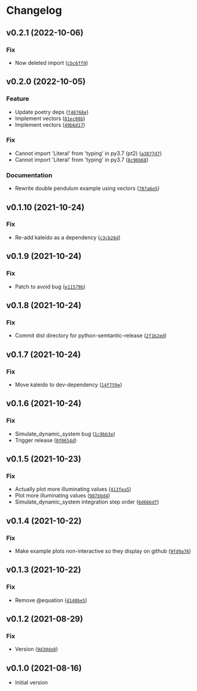 # Changelog

<!--next-version-placeholder-->

## v0.2.1 (2022-10-06)
### Fix
* Now deleted import ([`cbc6ff9`](https://github.com/CallumJHays/mathpad/commit/cbc6ff9a2ea6a0d153f335d204cd5ee58f64c285))

## v0.2.0 (2022-10-05)
### Feature
* Update poetry deps ([`f48768e`](https://github.com/CallumJHays/mathpad/commit/f48768ef3ca05ca457a62ae1e87ad8349d18b2dc))
* Implement vectors ([`81ec08b`](https://github.com/CallumJHays/mathpad/commit/81ec08bc4e7f73960ad7dec209fd0379cf4ce312))
* Implement vectors ([`49b6d17`](https://github.com/CallumJHays/mathpad/commit/49b6d17073bb81a604946a3ba484fe7b908e3c39))

### Fix
* Cannot import 'Literal' from 'typing' in py3.7 (pt2) ([`a3877d7`](https://github.com/CallumJHays/mathpad/commit/a3877d7cd266894f8c8373be391a318499b24bc2))
* Cannot import 'Literal' from 'typing' in py3.7 ([`8c96b68`](https://github.com/CallumJHays/mathpad/commit/8c96b684a280f0860b5f3f5bc47b5661fb63353a))

### Documentation
* Rewrite double pendulum example using vectors ([`787a6e5`](https://github.com/CallumJHays/mathpad/commit/787a6e57f466cb2b225f60c2cc1a959a8f9b7294))

## v0.1.10 (2021-10-24)
### Fix
* Re-add kaleido as a dependency ([`c3cb26d`](https://github.com/CallumJHays/mathpad/commit/c3cb26d3af320fdc2ac27569815424b455c74edb))

## v0.1.9 (2021-10-24)
### Fix
* Patch to avoid bug ([`e11579b`](https://github.com/CallumJHays/mathpad/commit/e11579bf0e48de8f09d068d7154480aca98f3fa9))

## v0.1.8 (2021-10-24)
### Fix
* Commit dist directory for python-semtantic-release ([`2f1b2ed`](https://github.com/CallumJHays/mathpad/commit/2f1b2ed85580182f4d9f91f226f737e5b1a8214b))

## v0.1.7 (2021-10-24)
### Fix
* Move kaleido to dev-dependency ([`14f759e`](https://github.com/CallumJHays/mathpad/commit/14f759e017e535007b1089cf78432fa9b63acc0a))

## v0.1.6 (2021-10-24)
### Fix
* Simulate_dynamic_system bug ([`1c9bb3e`](https://github.com/CallumJHays/mathpad/commit/1c9bb3e132001e0cac7640f1e5d4cdd124ee962e))
* Trigger release ([`0f0654d`](https://github.com/CallumJHays/mathpad/commit/0f0654da2d858372491e97c77809fa1a624757c5))

## v0.1.5 (2021-10-23)
### Fix
* Actually plot more illuminating values ([`413fea5`](https://github.com/CallumJHays/mathpad/commit/413fea5185345bb4481b2095a397be8a0ced11cd))
* Plot more illuminating values ([`987bbd4`](https://github.com/CallumJHays/mathpad/commit/987bbd4d80cae10960b98c7348168f5b3c2c79cd))
* Simulate_dynamic_system integration step order ([`6d666df`](https://github.com/CallumJHays/mathpad/commit/6d666df504e1a6e6a5313f78a3502777f5f1c850))

## v0.1.4 (2021-10-22)
### Fix
* Make example plots non-interactive so they display on github ([`9fd9a76`](https://github.com/CallumJHays/mathpad/commit/9fd9a760b37323efb167fdbd80b6285e552d266f))

## v0.1.3 (2021-10-22)
### Fix
* Remove @equation ([`d140be5`](https://github.com/CallumJHays/mathpad/commit/d140be505b8f878fad9e07bcba76585991c13328))

## v0.1.2 (2021-08-29)
### Fix
* Version ([`9d30de8`](https://github.com/CallumJHays/mathpad/commit/9d30de8b293d1cc908ad96f542e76825a7d75a17))

## v0.1.0 (2021-08-16)

-   Initial version

